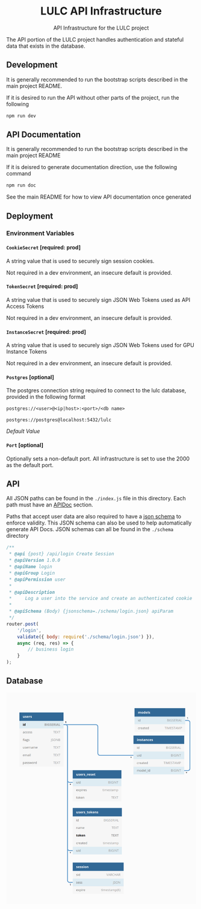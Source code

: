 <h1 align=center>LULC API Infrastructure</h1>

<p align=center>API Infrastructure for the LULC project</p>

The API portion of the LULC project handles authentication and stateful data
that exists in the database.

## Development

It is generally recommended to run the bootstrap scripts described in the main project README.

If it is desired to run the API without other parts of the project, run the following

```sh
npm run dev
```

## API Documentation

It is generally recommended to run the bootstrap scripts described in the main project README

If it is deisred to generate documentation direction, use the following command

```sh
npm run doc
```

See the main README for how to view API documentation once generated

## Deployment

### Environment Variables

#### `CookieSecret` [required: prod]

A string value that is used to securely sign session cookies.

Not required in a dev environment, an insecure default is provided.

#### `TokenSecret` [required: prod]

A string value that is used to securely sign JSON Web Tokens used as API Access Tokens

Not required in a dev environment, an insecure default is provided.

#### `InstanceSecret` [required: prod]

A string value that is used to securely sign JSON Web Tokens used for GPU Instance Tokens

Not required in a dev environment, an insecure default is provided.

#### `Postgres` [optional]

The postgres connection string required to connect to the lulc database, provided in the following format

```
postgres://<user>@<ip|host>:<port>/<db name>
```

```
postgres://postgres@localhost:5432/lulc
```
_Default Value_

#### `Port` [optional]

Optionally sets a non-default port. All infrastructure is set to use the 2000 as the default port.

## API

All JSON paths can be found in the `./index.js` file in this directory. Each
path must have an [APIDoc](https://apidocjs.com/) section.

Paths that accept user data are also required to have a [json schema](https://json-schema.org/)
to enforce validity. This JSON schema can also be used to help automatically
generate API Docs. JSON schemas can all be found in the `./schema` directory

```js
/**
 * @api {post} /api/login Create Session
 * @apiVersion 1.0.0
 * @apiName login
 * @apiGroup Login
 * @apiPermission user
 *
 * @apiDescription
 *     Log a user into the service and create an authenticated cookie
 *
 * @apiSchema (Body) {jsonschema=./schema/login.json} apiParam
 */
router.post(
    '/login',
    validate({ body: require('./schema/login.json') }),
    async (req, res) => {
        // business login
    }
);
```

## Database

![database diagram](./doc/db.png)
